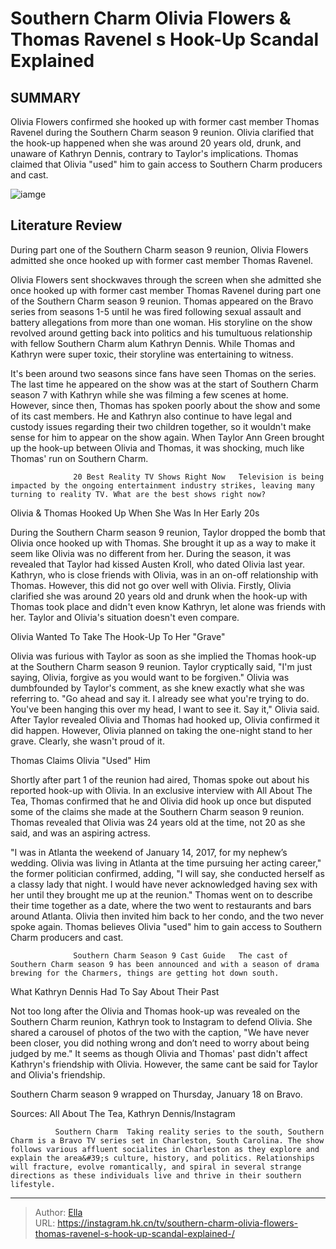 # Southern Charm Olivia Flowers &amp; Thomas Ravenel s Hook-Up Scandal Explained 


## SUMMARY 



  Olivia Flowers confirmed she hooked up with former cast member Thomas Ravenel during the Southern Charm season 9 reunion.   Olivia clarified that the hook-up happened when she was around 20 years old, drunk, and unaware of Kathryn Dennis, contrary to Taylor&#39;s implications.   Thomas claimed that Olivia &#34;used&#34; him to gain access to Southern Charm producers and cast.  

![iamge](https://static1.srcdn.com/wordpress/wp-content/uploads/2024/01/publish-friday-jan-19-southern-charm_-olivia-flowers-thomas-ravenel-s-hook-up-scandal-explained.jpg)

## Literature Review

During part one of the Southern Charm season 9 reunion, Olivia Flowers admitted she once hooked up with former cast member Thomas Ravenel.  




Olivia Flowers sent shockwaves through the screen when she admitted she once hooked up with former cast member Thomas Ravenel during part one of the Southern Charm season 9 reunion. Thomas appeared on the Bravo series from seasons 1-5 until he was fired following sexual assault and battery allegations from more than one woman. His storyline on the show revolved around getting back into politics and his tumultuous relationship with fellow Southern Charm alum Kathryn Dennis. While Thomas and Kathryn were super toxic, their storyline was entertaining to witness.




It&#39;s been around two seasons since fans have seen Thomas on the series. The last time he appeared on the show was at the start of Southern Charm season 7 with Kathryn while she was filming a few scenes at home. However, since then, Thomas has spoken poorly about the show and some of its cast members. He and Kathryn also continue to have legal and custody issues regarding their two children together, so it wouldn&#39;t make sense for him to appear on the show again. When Taylor Ann Green brought up the hook-up between Olivia and Thomas, it was shocking, much like Thomas&#39; run on Southern Charm.

                  20 Best Reality TV Shows Right Now   Television is being impacted by the ongoing entertainment industry strikes, leaving many turning to reality TV. What are the best shows right now?   


 Olivia &amp; Thomas Hooked Up When She Was In Her Early 20s 
         




During the Southern Charm season 9 reunion, Taylor dropped the bomb that Olivia once hooked up with Thomas. She brought it up as a way to make it seem like Olivia was no different from her. During the season, it was revealed that Taylor had kissed Austen Kroll, who dated Olivia last year. Kathryn, who is close friends with Olivia, was in an on-off relationship with Thomas. However, this did not go over well with Olivia. Firstly, Olivia clarified she was around 20 years old and drunk when the hook-up with Thomas took place and didn&#39;t even know Kathryn, let alone was friends with her. Taylor and Olivia&#39;s situation doesn&#39;t even compare.



 Olivia Wanted To Take The Hook-Up To Her &#34;Grave&#34; 
          

Olivia was furious with Taylor as soon as she implied the Thomas hook-up at the Southern Charm season 9 reunion. Taylor cryptically said, &#34;I&#39;m just saying, Olivia, forgive as you would want to be forgiven.&#34; Olivia was dumbfounded by Taylor&#39;s comment, as she knew exactly what she was referring to. &#34;Go ahead and say it. I already see what you&#39;re trying to do. You&#39;ve been hanging this over my head, I want to see it. Say it,&#34; Olivia said. After Taylor revealed Olivia and Thomas had hooked up, Olivia confirmed it did happen. However, Olivia planned on taking the one-night stand to her grave. Clearly, she wasn&#39;t proud of it.






 Thomas Claims Olivia &#34;Used&#34; Him 
          

Shortly after part 1 of the reunion had aired, Thomas spoke out about his reported hook-up with Olivia. In an exclusive interview with All About The Tea, Thomas confirmed that he and Olivia did hook up once but disputed some of the claims she made at the Southern Charm season 9 reunion. Thomas revealed that Olivia was 24 years old at the time, not 20 as she said, and was an aspiring actress.

&#34;I was in Atlanta the weekend of January 14, 2017, for my nephew’s wedding. Olivia was living in Atlanta at the time pursuing her acting career,&#34; the former politician confirmed, adding, &#34;I will say, she conducted herself as a classy lady that night. I would have never acknowledged having sex with her until they brought me up at the reunion.&#34; Thomas went on to describe their time together as a date, where the two went to restaurants and bars around Atlanta. Olivia then invited him back to her condo, and the two never spoke again. Thomas believes Olivia &#34;used&#34; him to gain access to Southern Charm producers and cast.




                  Southern Charm Season 9 Cast Guide   The cast of Southern Charm season 9 has been announced and with a season of drama brewing for the Charmers, things are getting hot down south.   



 What Kathryn Dennis Had To Say About Their Past 

 

Not too long after the Olivia and Thomas hook-up was revealed on the Southern Charm reunion, Kathryn took to Instagram to defend Olivia. She shared a carousel of photos of the two with the caption, &#34;We have never been closer, you did nothing wrong and don’t need to worry about being judged by me.&#34; It seems as though Olivia and Thomas&#39; past didn&#39;t affect Kathryn&#39;s friendship with Olivia. However, the same cant be said for Taylor and Olivia&#39;s friendship.



Southern Charm season 9 wrapped on Thursday, January 18 on Bravo.







Sources: All About The Tea, Kathryn Dennis/Instagram

              Southern Charm  Taking reality series to the south, Southern Charm is a Bravo TV series set in Charleston, South Carolina. The show follows various affluent socialites in Charleston as they explore and explain the area&#39;s culture, history, and politics. Relationships will fracture, evolve romantically, and spiral in several strange directions as these individuals live and thrive in their southern lifestyle.   


---

> Author: [Ella](https://instagram.hk.cn/)  
> URL: https://instagram.hk.cn/tv/southern-charm-olivia-flowers-thomas-ravenel-s-hook-up-scandal-explained-/  

